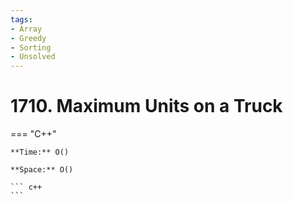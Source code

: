 ```yaml
---
tags:
- Array
- Greedy
- Sorting
- Unsolved
---
```



# 1710. Maximum Units on a Truck

=== "C++"

    **Time:** O()

    **Space:** O()

    ``` c++
    ```